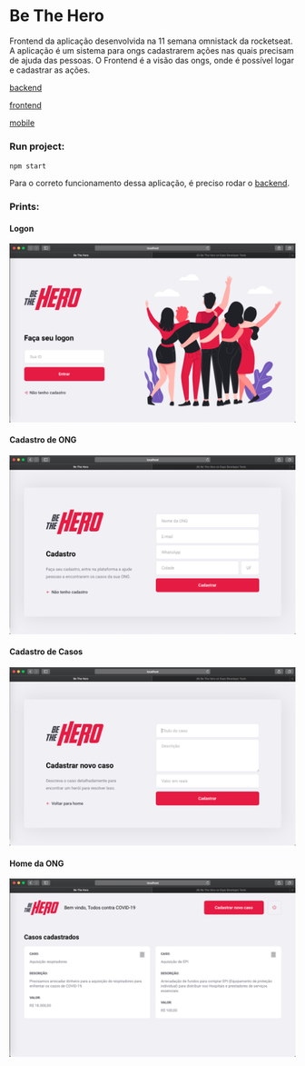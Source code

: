 # Be The Hero
Frontend da aplicação desenvolvida na 11 semana omnistack da rocketseat. 
A aplicação é um sistema para ongs cadastrarem ações nas quais precisam de ajuda das pessoas. 
O Frontend é a visão das ongs, onde é possível logar e cadastrar as ações.

[backend](https://github.com/lfzaltron/omnistack11_backend)

[frontend](https://github.com/lfzaltron/omnistack11_frontend)

[mobile](https://github.com/lfzaltron/omnistack11_mobile)

### Run project:

```
npm start
```

Para o correto funcionamento dessa aplicação, é preciso rodar o [backend](https://github.com/lfzaltron/omnistack11_backend).


### Prints:

#### Logon

![](/prints/logon.png)


#### Cadastro de ONG

![](/prints/cadastro_ong.png)


#### Cadastro de Casos

![](/prints/cadastro_caso.png)


#### Home da ONG

![](/prints/profile.png)
